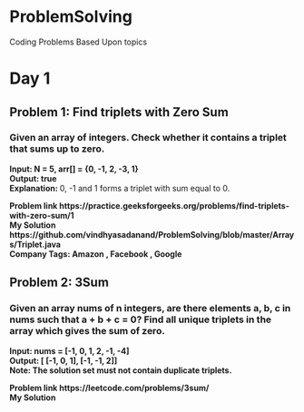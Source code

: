# ProblemSolving
Coding Problems Based Upon topics

<h1>Day 1 </h1>
<h2>Problem 1: Find triplets with Zero Sum</h2>
<h3>Given an array of integers. Check whether it contains a triplet that sums up to zero. </h3>
<p>
  <b> Input: 
    N = 5, arr[] = {0, -1, 2, -3, 1} </b><br/>
  <b> Output: true </b> <br/>
  <b> Explanation: </b> 0, -1 and 1 forms a triplet with sum equal to 0.
 </p>
 <b>Problem link <b> https://practice.geeksforgeeks.org/problems/find-triplets-with-zero-sum/1<br>
  <b>My Solution </b> https://github.com/vindhyasadanand/ProblemSolving/blob/master/Arrays/Triplet.java  <br/>
  <b>Company Tags: </b> <b> Amazon</b> ,  <b> Facebook</b> , <b>Google </b><br/>

<h2>Problem 2: 3Sum </h2>
<h3>Given an array nums of n integers, are there elements a, b, c in nums such that a + b + c = 0? Find all unique triplets in the array which gives the sum of zero. </h3>
<p>
  <b> Input: 
   nums = [-1, 0, 1, 2, -1, -4]</b><br/>
  <b> Output: [ [-1, 0, 1],  [-1, -1, 2]] </b> <br/>
  <b> Note: </b> The solution set must not contain duplicate triplets.
 </p>
 <b>Problem link <b> https://leetcode.com/problems/3sum/ <br>
  <b>My Solution </b>   <br/>
